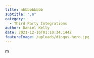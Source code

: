 ```yaml
---
title: nbbbbbbbbb
subtitle: ",n"
category:
  - Third Party Integrations
author: Daniel Kelly
date: 2021-12-16T01:10:34.144Z
featureImage: /uploads/disqus-hero.jpg
---
```

m